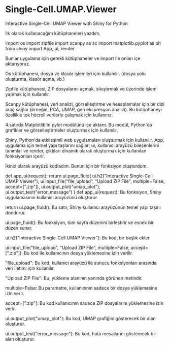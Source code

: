 # Single-Cell.UMAP.Viewer
Interactive Single-Cell UMAP Viewer with Shiny for Python

İlk olarak kullanacağım kütüphaneleri yazdım.

import os 
import zipfile
import scanpy as sc
import matplotlib.pyplot as plt 
from shiny import App, ui, render

Bunlar uygulama için gerekli kütüphaneler ve import ile onları içe aktarıyoruz.

Os kütüphanesi, dosya ve klasör işlemleri için kullanılır. (dosya yolu oluşturma, klasör açma, vb.)

Zipfile kütüphanesi, ZIP dosyalarını açmak, sıkıştırmak ve üzerinde işlem yapmak için kullanılır.

Scanpy kütüphanesi, veri analizi, görselleştirme ve hesaplamalar için bir dizi araç sağlar (örneğin, PCA, UMAP, gen ekspresyon analizi). Bu kütüphaneyi özellikle tek hücreli verilerle çalışmak için kullanırız.

4.satırda Matplotlib'in pylot modülünü içe aktarır. Bu modül, Python'da grafikler ve görselleştirmeler oluşturmak için kullanılır.

Shiny, Python'da etkileşimli web uygulamaları oluşturmak için kullanılır. App, uygulama için temel yapı taşlarını sağlar; ui, kullanıcı arayüzü bileşenlerini tanımlar ve render, çıktıları dinamik olarak oluşturmak için kullanılan fonksiyonları içerir.

İkinci olarak arayüzü kodladım. Bunun için bir fonksiyon oluşturdum.

def app_ui(request): 
    return ui.page_fluid(
        ui.h2("Interactive Single-Cell UMAP Viewer"),
        ui.input_file("file_upload", "Upload ZIP File", multiple=False, accept=[".zip"]),
        ui.output_plot("umap_plot"),
        ui.output_text("error_message")
    )
def app_ui(request): Bu fonksiyon, Shiny uygulamasının kullanıcı arayüzünü oluşturur.

return ui.page_fluid(): Bu satır, Shiny kullanıcı arayüzünün temel yapı taşını döndürür.

ui.page_fluid(): Bu fonksiyon, tüm sayfa düzenini birleştirir ve esnek bir düzen sunar.

ui.h2("Interactive Single-Cell UMAP Viewer"): Bu kod, bir başlık ekler.

ui.input_file("file_upload", "Upload ZIP File", multiple=False, accept=[".zip"]): Bu kod ile kullanıcının dosya yüklemesine izin verilir.

"file_upload": Bu kod, kullanıcı arayüzü ile sunucu fonksiyonları arasında veri iletimi için kullanılır.

"Upload ZIP File": Bu, yükleme alanının yanında görünen metindir.

multiple=False: Bu parametre, kullanıcının sadece bir dosya yüklemesine izin verir. 

accept=[".zip"]: Bu kod kullanıcının sadece ZIP dosyalarını yüklemesine izin verir.

ui.output_plot("umap_plot"): Bu kod, UMAP grafiğini gösterecek bir alan oluşturur.

ui.output_text("error_message"): Bu kod, hata mesajlarını gösterecek bir alan oluşturur.
